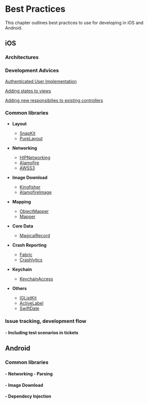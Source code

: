 # Best Practices

This chapter outlines best practices to use for developing in iOS and Android.

## iOS

### Architectures

### Development Advices

[Authenticated User Implementation](AuthenticatedUserImplementation.md)

[Adding states to views](AddingResponsibilitiesToControllers.md)

[Adding new responsibilies to existing controllers](AddingStatesToViews.md)

### Common libraries
* **Layout**
	* [SnapKit](https://github.com/SnapKit/SnapKit)
	* [PureLayout](https://github.com/PureLayout/PureLayout)

* **Networking**
	* [HIPNetworking](https://github.com/Hipo/HIPNetworking)
	* [Alamofire](https://github.com/Alamofire/Alamofire)
	* [AWSS3](https://github.com/aws/aws-sdk-ios)

* **Image Download**
	* [Kingfisher](https://github.com/onevcat/Kingfisher)
	* [AlamofireImage](https://github.com/Alamofire/AlamofireImage)

* **Mapping**
	* [ObjectMapper](https://github.com/Hearst-DD/ObjectMapper)
	* [Mapper](https://github.com/lyft/mapper)
	
* **Core Data**
	* [MagicalRecord](https://github.com/magicalpanda/MagicalRecord)
	
* **Crash Reporting**
	* [Fabric](https://cocoapods.org/pods/Fabric)
	* [Crashlytics](https://cocoapods.org/pods/Crashlytics)
	 
* **Keychain**
	* [KeychainAccess](https://github.com/kishikawakatsumi/KeychainAccess)

* **Others**
	* [IGListKit](https://github.com/Instagram/IGListKit)
	* [ActiveLabel](https://github.com/optonaut/ActiveLabel.swift)
	* [SwiftDate](https://github.com/malcommac/SwiftDate)
	


### Issue tracking, development flow
#### - Including test scenarios in tickets

## Android

### Common libraries

#### - Networking - Parsing
#### - Image Download
#### - Dependecy Injection
